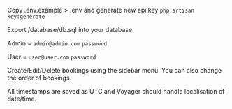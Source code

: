 Copy .env.example > .env and generate new api key `php artisan key:generate`

Export /database/db.sql into your database.

Admin = `admin@admin.com`     `password`

User  = `user@user.com`       `password`

Create/Edit/Delete bookings using the sidebar menu. You can also change the order of bookings.

All timestamps are saved as UTC and Voyager should handle localisation of date/time.